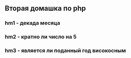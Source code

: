 ## Вторая домашка по php
### hm1 - декада месяца
### hm2 - кратно ли число на 5
### hm3 - является ли поданный год високосным
